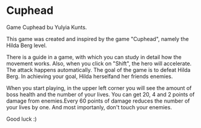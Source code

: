 # Cuphead

Game Cuphead bu Yulyia Kunts.

This game was created and inspired by the game "Cuphead", namely the Hilda Berg level.

There is a guide in a game, with which you can study in detail how the movement works. Also, when you click on "Shift", the hero will accelerate. The attack happens automatically. The goal of the game is to defeat Hilda Berg. In achieving your goal, Hilda herselfand her friends enemies.

When you start playing, in the upper left corner you will see the amount of boss health and the number of your lives. You can get 20, 4 and 2 points of damage from enemies.Every 60 points of damage reduces the number of your lives by one. And most importanly, don't touch your enemies.

Good luck :)
